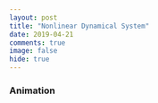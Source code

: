```yaml
---
layout: post
title: "Nonlinear Dynamical System"
date: 2019-04-21
comments: true
image: false
hide: true
---
```


### Animation

<canvas id="myCanvas2" width="600" height="600" style="margin-left:auto;margin-right:auto;display:block;"></canvas>
				
<script type="text/javascript" src="/users/jcyang/assets/js/nonlinear-dynamical-system.js"></script>


